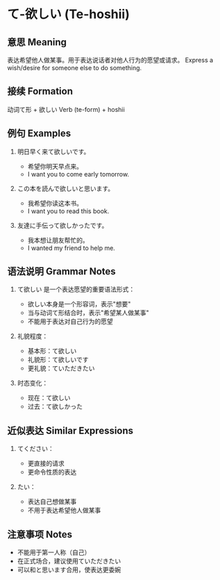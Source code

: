 # て-欲しい (Te-hoshii)

## 意思 Meaning
表达希望他人做某事。用于表达说话者对他人行为的愿望或请求。
Express a wish/desire for someone else to do something.

## 接续 Formation
动词て形 + 欲しい
Verb (te-form) + hoshii

## 例句 Examples
1. 明日早く来て欲しいです。
   - 希望你明天早点来。
   - I want you to come early tomorrow.

2. この本を読んで欲しいと思います。
   - 我希望你读这本书。
   - I want you to read this book.

3. 友達に手伝って欲しかったです。
   - 我本想让朋友帮忙的。
   - I wanted my friend to help me.

## 语法说明 Grammar Notes
1. て欲しい 是一个表达愿望的重要语法形式：
   - 欲しい本身是一个形容词，表示"想要"
   - 当与动词て形结合时，表示"希望某人做某事"
   - 不能用于表达对自己行为的愿望

2. 礼貌程度：
   - 基本形：て欲しい
   - 礼貌形：て欲しいです
   - 更礼貌：ていただきたい

3. 时态变化：
   - 现在：て欲しい
   - 过去：て欲しかった

## 近似表达 Similar Expressions
1. てください：
   - 更直接的请求
   - 更命令性质的表达

2. たい：
   - 表达自己想做某事
   - 不用于表达希望他人做某事

## 注意事项 Notes
- 不能用于第一人称（自己）
- 在正式场合，建议使用ていただきたい
- 可以和と思います合用，使表达更委婉